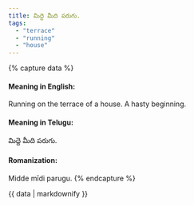 ```yaml
---
title: మిద్దె మీది పరుగు.
tags:
  - "terrace"
  - "running"
  - "house"
---
```


{% capture data %}
#### Meaning in English:
Running on the terrace of a house.
A hasty beginning.

#### Meaning in Telugu:
మిద్దె మీది పరుగు.

#### Romanization:
Midde mīdi parugu.
{% endcapture %}

{{ data | markdownify }}

